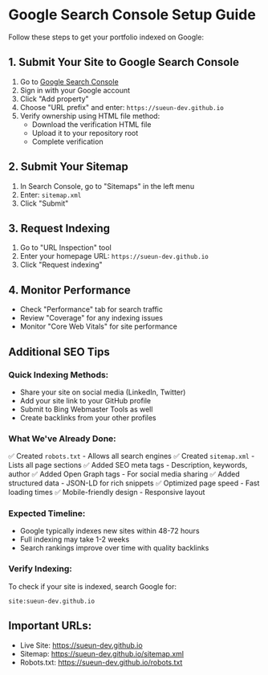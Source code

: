 # Google Search Console Setup Guide

Follow these steps to get your portfolio indexed on Google:

## 1. Submit Your Site to Google Search Console

1. Go to [Google Search Console](https://search.google.com/search-console)
2. Sign in with your Google account
3. Click "Add property"
4. Choose "URL prefix" and enter: `https://sueun-dev.github.io`
5. Verify ownership using HTML file method:
   - Download the verification HTML file
   - Upload it to your repository root
   - Complete verification

## 2. Submit Your Sitemap

1. In Search Console, go to "Sitemaps" in the left menu
2. Enter: `sitemap.xml`
3. Click "Submit"

## 3. Request Indexing

1. Go to "URL Inspection" tool
2. Enter your homepage URL: `https://sueun-dev.github.io`
3. Click "Request indexing"

## 4. Monitor Performance

- Check "Performance" tab for search traffic
- Review "Coverage" for any indexing issues
- Monitor "Core Web Vitals" for site performance

## Additional SEO Tips

### Quick Indexing Methods:
- Share your site on social media (LinkedIn, Twitter)
- Add your site link to your GitHub profile
- Submit to Bing Webmaster Tools as well
- Create backlinks from your other profiles

### What We've Already Done:
✅ Created `robots.txt` - Allows all search engines
✅ Created `sitemap.xml` - Lists all page sections
✅ Added SEO meta tags - Description, keywords, author
✅ Added Open Graph tags - For social media sharing
✅ Added structured data - JSON-LD for rich snippets
✅ Optimized page speed - Fast loading times
✅ Mobile-friendly design - Responsive layout

### Expected Timeline:
- Google typically indexes new sites within 48-72 hours
- Full indexing may take 1-2 weeks
- Search rankings improve over time with quality backlinks

### Verify Indexing:
To check if your site is indexed, search Google for:
```
site:sueun-dev.github.io
```

## Important URLs:
- Live Site: https://sueun-dev.github.io
- Sitemap: https://sueun-dev.github.io/sitemap.xml
- Robots.txt: https://sueun-dev.github.io/robots.txt